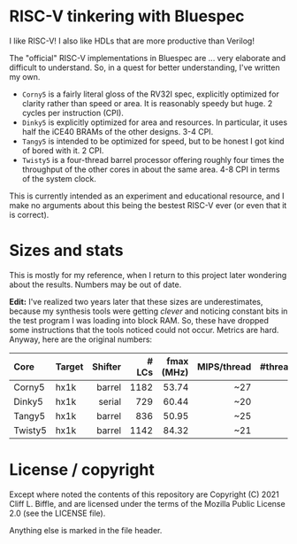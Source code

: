 # RISC-V tinkering with Bluespec

I like RISC-V! I also like HDLs that are more productive than Verilog!

The "official" RISC-V implementations in Bluespec are ... very elaborate and
difficult to understand. So, in a quest for better understanding, I've written
my own.

- `Corny5` is a fairly literal gloss of the RV32I spec, explicitly optimized for
  clarity rather than speed or area. It is reasonably speedy but huge. 2 cycles
  per instruction (CPI).
- `Dinky5` is explicitly optimized for area and resources. In particular, it
  uses half the iCE40 BRAMs of the other designs. 3-4 CPI.
- `Tangy5` is intended to be optimized for speed, but to be honest I got kind of
  bored with it. 2 CPI.
- `Twisty5` is a four-thread barrel processor offering roughly four times the
  throughput of the other cores in about the same area. 4-8 CPI in terms of the
  system clock.

This is currently intended as an experiment and educational resource, and I make
no arguments about this being the bestest RISC-V ever (or even that it is
correct).

# Sizes and stats

This is mostly for my reference, when I return to this project later wondering
about the results. Numbers may be out of date.

**Edit:** I've realized two years later that these sizes are underestimates,
because my synthesis tools were getting _clever_ and noticing constant bits in
the test program I was loading into block RAM. So, these have dropped some
instructions that the tools noticed could not occur. Metrics are hard. Anyway,
here are the original numbers:

| Core | Target | Shifter | # LCs | fmax (MHz) | MIPS/thread | #threads |
| :--- | :----- | ------: | ----: | ---------: | ----------: | -------: |
| Corny5 | hx1k | barrel | 1182 | 53.74 | ~27 | 1 |
| Dinky5 | hx1k | serial | 729 | 60.44 | ~20 | 1 |
| Tangy5 | hx1k | barrel | 836 | 50.95 | ~25 | 1 |
| Twisty5 | hx1k | barrel| 1142 | 84.32 | ~21 | 4 |

# License / copyright

Except where noted the contents of this repository are Copyright (C) 2021 Cliff
L. Biffle, and are licensed under the terms of the Mozilla Public License 2.0
(see the LICENSE file).

Anything else is marked in the file header.
